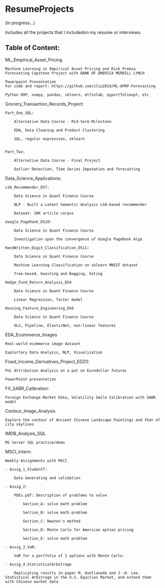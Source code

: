 # ResumeProjects
(in progress...)

Includes all the projects that I includedon my resume or interviews.

Table of Content:
----------------------
ML_Empirical_Asset_Pricing

    Machine Learning in Empirical Asset Pricing and Risk Premia Forecasting Capstone Project with BANK OF AMERICA MERRILL LYNCH

    Powerpoint Presentation
    For code and report: https://github.com/zliu2019/ML-APRP-Forecasting

    Python OOP, numpy, pandas, sklearn, mlfinlab, pyportfolioopt, etc

Grocery_Transaction_Records_Project:

    Part_One_SQL: 

        Alternative Data Course - Mid-term Milestone
        
        EDA, Data Cleaning and Product Clustering 
        
        SQL, regular expression, sklearn
        
        
    Part_Two:

        Alternative Data Course - Final Project
        
        Outlier Detection, Time Series Imputation and forecasting

Data_Science_Applications:

    LSA_Recommender_DS7:

        Data Science in Quant Finance Course

        NLP - Built a Latent Semantic Analysis LSA-based recommender 
        
        Dataset: 10K article corpus

    Google_PageRank_DS10:

        Data Science in Quant Finance Course
        
        Investigation upon the convergence of Google PageRank Algo

    HandWritten_Digit_Classification_DS11:

        Data Science in Quant Finance Course
        
        Machine Learning Classification on sklearn MNIST dataset
        
        Tree-based, boosting and Bagging, Voting
    
    Hedge_Fund_Return_Analysis_DS4

        Data Science in Quant Finance Course

        Linear Regression, factor model
    
    Housing_Feature_Engineering_DS6

        Data Science in Quant Finance Course

        OLS, Pipeline, ElasticNet, non-linear features

EDA_Ecommerce_Images

    Real-world ecommerce image dataset

    Explortary Data Analysis, NLP, Visualization

Fixed_Income_Derivatives_Project_EDZ0:

    PnL Attribution Analysis on a put on Eurodollar futures
    
    PowerPoint presentation

FX_SABR_Calibration:

    Foreign Exchange Market Data, Volatility Smile Calibration with SABR model

Contour_Image_Analysis

    Explore the contour of Ancient Chinese Landscape Paintings and that of city skylines
    
IMDB_Analysis_SQL
    
    MS Server SQL practice/demo
    
MSCI_Intern:

    Weekly Assignments with MSCI
    
    - Assig_1_StudentT:
    
        Data Generating and validation
        
    - Assig_2:
    
        PDEs.pdf: Description of problems to solve
        
            Section_A: solve math problem
            
            Section_B: solve math problem
            
            Section_C: Newton's method
            
            Section_D: Monte Carlo for American option pricing
            
            Section_E: solve math problem
            
    - Assig_3_VaR:
    
        VaR for a portfolio of 2 options with Monte Carlo.
        
    - Assig_4_StatisticalArbitrage
    
        Replicating results in paper M. Avellaneda and J.-H. Lee. Statistical Arbitrage in the U.S. Equities Market, and extend them with Chinese market data


